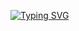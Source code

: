 
[![Typing SVG](https://readme-typing-svg.herokuapp.com/?color=6A5ACD&size=35&center=true&vCenter=true&width=1000&lines=HELLO,+MY+NAME+is+Carl;I'm+17+years+old;I+from+Brasil,+CE;Be+Welcome!+:%29)](https://git.io/typing-svg)
